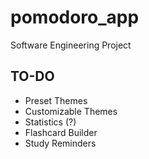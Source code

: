 # pomodoro_app

Software Engineering Project

## TO-DO

- Preset Themes
- Customizable Themes
- Statistics (?)
- Flashcard Builder
- Study Reminders
  
